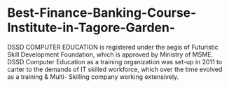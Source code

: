 # Best-Finance-Banking-Course-Institute-in-Tagore-Garden-
DSSD COMPUTER EDUCATION is registered under the aegis of Futuristic Skill Development Foundation, which is approved by Ministry of MSME. DSSD Computer Education as a training organization was set-up in 2011 to carter to the demands of IT skilled workforce, which over the time evolved as a training &amp; Multi- Skilling company working extensively. 
